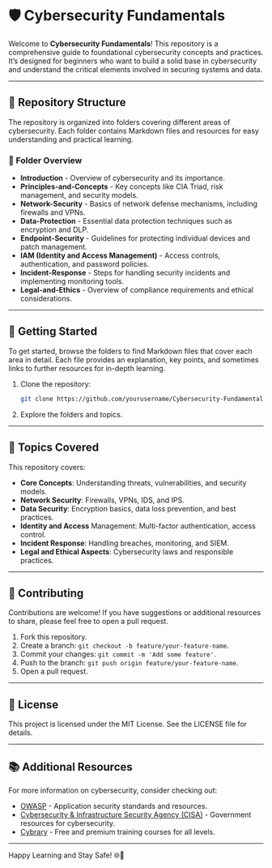 # 🛡️ Cybersecurity Fundamentals

Welcome to **Cybersecurity Fundamentals**! This repository is a comprehensive guide to foundational cybersecurity concepts and practices. It’s designed for beginners who want to build a solid base in cybersecurity and understand the critical elements involved in securing systems and data.

---

## 📂 Repository Structure

The repository is organized into folders covering different areas of cybersecurity. Each folder contains Markdown files and resources for easy understanding and practical learning.

### 📁 Folder Overview

- **Introduction** - Overview of cybersecurity and its importance.
- **Principles-and-Concepts** - Key concepts like CIA Triad, risk management, and security models.
- **Network-Security** - Basics of network defense mechanisms, including firewalls and VPNs.
- **Data-Protection** - Essential data protection techniques such as encryption and DLP.
- **Endpoint-Security** - Guidelines for protecting individual devices and patch management.
- **IAM (Identity and Access Management)** - Access controls, authentication, and password policies.
- **Incident-Response** - Steps for handling security incidents and implementing monitoring tools.
- **Legal-and-Ethics** - Overview of compliance requirements and ethical considerations.

---

## 🚀 Getting Started

To get started, browse the folders to find Markdown files that cover each area in detail. Each file provides an explanation, key points, and sometimes links to further resources for in-depth learning.

1. Clone the repository:
   ```bash
   git clone https://github.com/yourusername/Cybersecurity-Fundamentals.git
2. Explore the folders and topics.

---

## 📖 Topics Covered

This repository covers:

- **Core Concepts**: Understanding threats, vulnerabilities, and security models.
- **Network Security**: Firewalls, VPNs, IDS, and IPS.
- **Data Security**: Encryption basics, data loss prevention, and best practices.
- **Identity and Access** Management: Multi-factor authentication, access control.
- **Incident Response**: Handling breaches, monitoring, and SIEM.
- **Legal and Ethical Aspects**: Cybersecurity laws and responsible practices.

---

## 🤝 Contributing

Contributions are welcome! If you have suggestions or additional resources to share, please feel free to open a pull request.

1. Fork this repository.
2. Create a branch: ```git checkout -b feature/your-feature-name```.
3. Commit your changes: ```git commit -m 'Add some feature'```.
4. Push to the branch: ```git push origin feature/your-feature-name```.
5. Open a pull request.

---

## 📜 License

This project is licensed under the MIT License. See the LICENSE file for details.

---

## 📚 Additional Resources

For more information on cybersecurity, consider checking out:

- [OWASP](https://owasp.org/) - Application security standards and resources.
- [Cybersecurity & Infrastructure Security Agency (CISA)](https://www.cisa.gov/) - Government resources for cybersecurity.
- [Cybrary](https://www.cybrary.it/) - Free and premium training courses for all levels.

---

Happy Learning and Stay Safe! 🌐🔐
